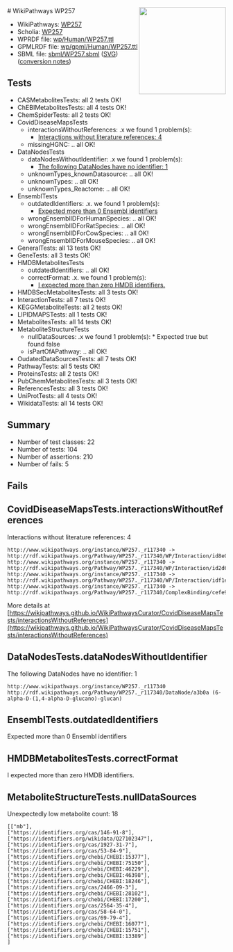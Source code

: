 <img style="float: right; width: 200px" src="../logo.png" />
# WikiPathways WP257

* WikiPathways: [WP257](https://identifiers.org/wikipathways:WP257)
* Scholia: [WP257](https://scholia.toolforge.org/wikipathways/WP257)
* WPRDF file: [wp/Human/WP257.ttl](../wp/Human/WP257.ttl)
* GPMLRDF file: [wp/gpml/Human/WP257.ttl](../wp/gpml/Human/WP257.ttl)
* SBML file: [sbml/WP257.sbml](../sbml/WP257.sbml) ([SVG](../sbml/WP257.svg)) ([conversion notes](../sbml/WP257.txt))

## Tests
* CASMetabolitesTests: all 2 tests OK!
* ChEBIMetabolitesTests: all 4 tests OK!
* ChemSpiderTests: all 2 tests OK!
* CovidDiseaseMapsTests
    * interactionsWithoutReferences: .x we found 1 problem(s):
        * [Interactions without literature references: 4](#2e295932)
    * missingHGNC: .. all OK!
* DataNodesTests
    * dataNodesWithoutIdentifier: .x we found 1 problem(s):
        * [The following DataNodes have no identifier: 1](#d2d32fa0)
    * unknownTypes_knownDatasource: .. all OK!
    * unknownTypes: .. all OK!
    * unknownTypes_Reactome: .. all OK!
* EnsemblTests
    * outdatedIdentifiers: .x. we found 1 problem(s):
        * [Expected more than 0 Ensembl identifiers](#f44398b7)
    * wrongEnsemblIDForHumanSpecies: .. all OK!
    * wrongEnsemblIDForRatSpecies: .. all OK!
    * wrongEnsemblIDForCowSpecies: .. all OK!
    * wrongEnsemblIDForMouseSpecies: .. all OK!
* GeneralTests: all 13 tests OK!
* GeneTests: all 3 tests OK!
* HMDBMetabolitesTests
    * outdatedIdentifiers: .. all OK!
    * correctFormat: .x. we found 1 problem(s):
        * [I expected more than zero HMDB identifiers.](#ad154c1e)
* HMDBSecMetabolitesTests: all 3 tests OK!
* InteractionTests: all 7 tests OK!
* KEGGMetaboliteTests: all 2 tests OK!
* LIPIDMAPSTests: all 1 tests OK!
* MetabolitesTests: all 14 tests OK!
* MetaboliteStructureTests
    * nullDataSources: .x we found 1 problem(s):
            * Expected true but found false
    * isPartOfAPathway: .. all OK!
* OudatedDataSourcesTests: all 7 tests OK!
* PathwayTests: all 5 tests OK!
* ProteinsTests: all 2 tests OK!
* PubChemMetabolitesTests: all 3 tests OK!
* ReferencesTests: all 3 tests OK!
* UniProtTests: all 4 tests OK!
* WikidataTests: all 14 tests OK!


## Summary

* Number of test classes: 22
* Number of tests: 104
* Number of assertions: 210
* Number of fails: 5

## Fails

<a name="2e295932" />

## CovidDiseaseMapsTests.interactionsWithoutReferences

Interactions without literature references: 4
```
http://www.wikipathways.org/instance/WP257._r117340 -> http://rdf.wikipathways.org/Pathway/WP257._r117340/WP/Interaction/id8e078de4
http://www.wikipathways.org/instance/WP257._r117340 -> http://rdf.wikipathways.org/Pathway/WP257._r117340/WP/Interaction/id2d65d140
http://www.wikipathways.org/instance/WP257._r117340 -> http://rdf.wikipathways.org/Pathway/WP257._r117340/WP/Interaction/idf1effdf5
http://www.wikipathways.org/instance/WP257._r117340 -> http://rdf.wikipathways.org/Pathway/WP257._r117340/ComplexBinding/cefe9
```

More details at [https://wikipathways.github.io/WikiPathwaysCurator/CovidDiseaseMapsTests/interactionsWithoutReferences](https://wikipathways.github.io/WikiPathwaysCurator/CovidDiseaseMapsTests/interactionsWithoutReferences)

<a name="d2d32fa0" />

## DataNodesTests.dataNodesWithoutIdentifier

The following DataNodes have no identifier: 1
```
http://www.wikipathways.org/instance/WP257._r117340 http://rdf.wikipathways.org/Pathway/WP257._r117340/DataNode/a3b0a (6-alpha-D-(1,4-alpha-D-glucano)-glucan)
```

<a name="f44398b7" />

## EnsemblTests.outdatedIdentifiers

Expected more than 0 Ensembl identifiers
<a name="ad154c1e" />

## HMDBMetabolitesTests.correctFormat

I expected more than zero HMDB identifiers.
<a name="91904191" />

## MetaboliteStructureTests.nullDataSources

Unexpectedly low metabolite count: 18
```
[["mb"],
["https://identifiers.org/cas/146-91-8"],
["https://identifiers.org/wikidata/Q27102347"],
["https://identifiers.org/cas/1927-31-7"],
["https://identifiers.org/cas/53-84-9"],
["https://identifiers.org/chebi/CHEBI:15377"],
["https://identifiers.org/chebi/CHEBI:75150"],
["https://identifiers.org/chebi/CHEBI:46229"],
["https://identifiers.org/chebi/CHEBI:46398"],
["https://identifiers.org/chebi/CHEBI:18246"],
["https://identifiers.org/cas/2466-09-3"],
["https://identifiers.org/chebi/CHEBI:28102"],
["https://identifiers.org/chebi/CHEBI:17200"],
["https://identifiers.org/cas/2564-35-4"],
["https://identifiers.org/cas/58-64-0"],
["https://identifiers.org/cas/69-79-4"],
["https://identifiers.org/chebi/CHEBI:16077"],
["https://identifiers.org/chebi/CHEBI:15751"],
["https://identifiers.org/chebi/CHEBI:13389"]
]
```

